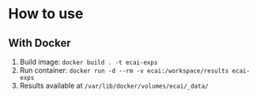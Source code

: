 # How to use

## With Docker
1. Build image: `docker build . -t ecai-exps`
2. Run container: `docker run -d --rm -v ecai:/workspace/results ecai-exps`
3. Results available at `/var/lib/docker/volumes/ecai/_data/`
